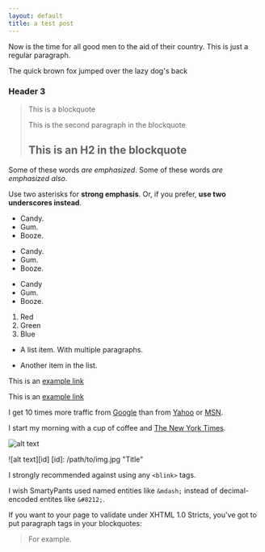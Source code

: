 ```yaml
---
layout: default
title: a test post
---
```


Now is the time for all good men to
the aid of their country. This is just a
regular paragraph.

The quick brown fox jumped over the lazy
dog's back

### Header 3

> This is a blockquote
>
> This is the second paragraph in the blockquote
>
> ## This is an H2 in the blockquote

Some of these words *are emphasized*.
Some of these words _are emphasized also_.

Use two asterisks for **strong emphasis**.
Or, if you prefer, __use two underscores instead__.


*   Candy.
*   Gum.
*   Booze.

+   Candy.
+   Gum.
+   Booze.

-   Candy
-   Gum.
-   Booze.

1.  Red
2.  Green
3.  Blue



*   A list item.
    With multiple paragraphs.

*   Another item in the list.

This is an [example link](http://example.com)

This is an [example link](http://example.com/ "With a title")

I get 10 times more traffic from [Google][1] than from
[Yahoo][2] or [MSN][3].

[1]:  http://google.com/        "Google"
[2]:  http://search.yahoo.com/  "Yahoo Search"
[3]:  http://search.msn.com/    "MSN Search"

I start my morning with a cup of coffee and
[The New York Times][NY Times].

[ny times]: http://www.nytimes.com/

![alt text](/path/to/img.jpg "Title")

![alt text][id]
[id]: /path/to/img.jpg "Title"

I strongly recommended against using any `<blink>` tags.

I wish SmartyPants used named entities like `&mdash;`
instead of decimal-encoded entites like `&#8212;`.

If you want to your page to validate under XHTML 1.0 Stricts,
you've got to put paragraph tags in your blockquotes:
  <blockquote>
    <p>For example.</p>
  </blockquote>
